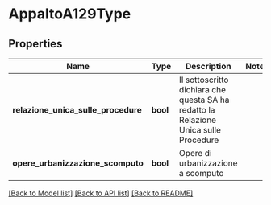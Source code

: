 # AppaltoA129Type

## Properties
Name | Type | Description | Notes
------------ | ------------- | ------------- | -------------
**relazione_unica_sulle_procedure** | **bool** | Il sottoscritto dichiara che questa SA ha redatto la Relazione Unica sulle Procedure | 
**opere_urbanizzazione_scomputo** | **bool** | Opere di urbanizzazione a scomputo | 

[[Back to Model list]](../README.md#documentation-for-models) [[Back to API list]](../README.md#documentation-for-api-endpoints) [[Back to README]](../README.md)

